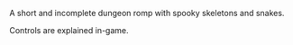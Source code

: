 A short and incomplete dungeon romp with spooky skeletons and snakes.

Controls are explained in-game.